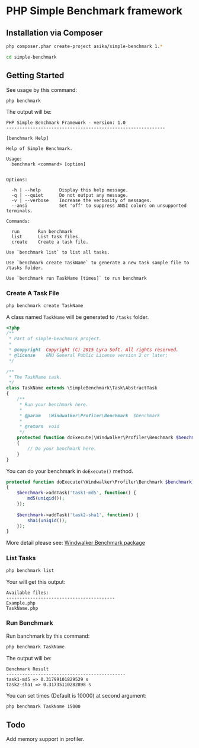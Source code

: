 # PHP Simple Benchmark framework

## Installation via Composer

``` bash
php composer.phar create-project asika/simple-benchmark 1.*

cd simple-benchmark
```

## Getting Started

See usage by this command:

``` bash
php benchmark
```

The output will be:

```
PHP Simple Benchmark Framework - version: 1.0
------------------------------------------------------------

[benchmark Help]

Help of Simple Benchmark.

Usage:
  benchmark <command> [option]


Options:

  -h | --help       Display this help message.
  -q | --quiet      Do not output any message.
  -v | --verbose    Increase the verbosity of messages.
  --ansi            Set 'off' to suppress ANSI colors on unsupported terminals.

Commands:

  run       Run benchmark
  list      List task files.
  create    Create a task file.

Use `benchmark list` to list all tasks.

Use `benchmark create TaskName` to generate a new task sample file to /tasks folder.

Use `benchmark run TaskName [times]` to run benchmark
```

### Create A Task File

``` bash
php benchmark create TaskName
```

A class named `TaskName` will be generated to `/tasks` folder.

``` php
<?php
/**
 * Part of simple-benchmark project. 
 *
 * @copyright  Copyright (C) 2015 Lyra Soft. All rights reserved.
 * @license    GNU General Public License version 2 or later;
 */

/**
 * The TaskName task.
 */
class TaskName extends \SimpleBenchmark\Task\AbstractTask
{
	/**
	 * Run your benchmark here.
	 *
	 * @param   \Windwalker\Profiler\Benchmark  $benchmark
	 *
	 * @return  void
	 */
	protected function doExecute(\Windwalker\Profiler\Benchmark $benchmark)
	{
		// Do your benchmark here.
	}
}
```

You can do your benchmark in `doExecute()` method.
 
``` php
protected function doExecute(\Windwalker\Profiler\Benchmark $benchmark)
{
    $benchmark->addTask('task1-md5', function() {
        md5(uniqid());
    });
    
    $benchmark->addTask('task2-sha1', function() {
        sha1(uniqid());
    });
}
```

More detail please see: [Windwalker Benchmark package](https://github.com/ventoviro/windwalker-profiler)

### List Tasks

``` bash
php benchmark list
```

Your will get this output:

```
Available files:
-----------------------------------------
Example.php
TaskName.php
```

### Run Benchmark

Run banchmark by this command:

``` bash
php benchmark TaskName
```

The output will be:

```
Benchmark Result
---------------------------------------------
task1-md5 => 0.31799101829529 s
task2-sha1 => 0.31735110282898 s
```

You can set times (Default is 10000) at second argument:

``` bash
php benchmark TaskName 15000
```

## Todo

Add memory support in profiler.


